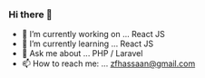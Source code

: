 ### Hi there 👋

- 🔭 I’m currently working on ... React JS
- 🌱 I’m currently learning ... React JS
- 💬 Ask me about ... PHP / Laravel
- 📫 How to reach me: ... zfhassaan@gmail.com


<!--
**zfhassaan/zfhassaan** is a ✨ _special_ ✨ repository because its `README.md` (this file) appears on your GitHub profile.

Here are some ideas to get you started:

- 🔭 I’m currently working on ...
- 🌱 I’m currently learning ...
- 👯 I’m looking to collaborate on ...
- 🤔 I’m looking for help with ...
- 💬 Ask me about ...
- 📫 How to reach me: ...
- 😄 Pronouns: ...
- ⚡ Fun fact: ...
-->
